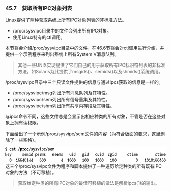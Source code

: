### 45.7　获取所有IPC对象列表

Linux提供了两种获取系统上所有IPC对象列表的非标准方法。

+ /proc/sysvipc目录中的文件会列出所有IPC对象。
+ 使用Linux特有的ctl调用。

本节将会介绍/proc/sysvipc目录中的文件，在46.6节将会对ctl调用进行介绍，并提供一个示例程序来列出系统上所有System V消息队列。

> 其他一些UNIX实现提供了它们自己的用于获取所有IPC标识符列表的非标准方法，如Solaris为此提供了msgids()、semids()以及shmids()系统调用。

/proc/sysvipc目录中三个只读文件提供的信息与通过ipcs获取的信息是一样的。

+ /proc/sysvipc/msg列出所有消息队列及其特性。
+ /proc/sysvipc/sem列出所有信号量集及其特性。
+ /proc/sysvipc/shm列出所有共享内存段及其特性。

与ipcs命令不同，这些文件总是会显示出相应种类的所有对象，不管是否在这些对象上拥有读权限。

下面给出了一个示例/proc/sysvipc/sem文件的内容（为符合版面的要求，这里删除了一些空格）。



![1179.png](../images/1179.png)
这三个/proc/sysvipc文件为程序和脚本提供了一种遍历给定种类的所有既有IPC对象的方法（不可移植）。

> 获取给定种类的所有IPC对象的最佳可移植的做法是解析ipcs(1)的输出。

